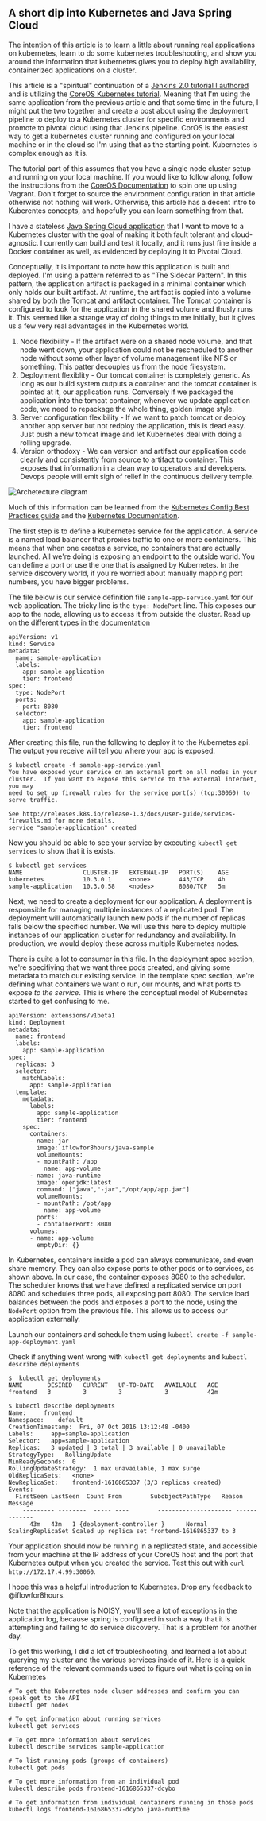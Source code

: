 ## A short dip into Kubernetes and Java Spring Cloud

The intention of this article is to learn a little about running real applications on kubernetes, learn to do some kubernetes troubleshooting, and show you around the information that kubernetes gives you to deploy high availability, containerized applications on a cluster.

This article is a "spiritual" continuation of a [Jenkins 2.0 tutorial I authored](https://github.com/iflowfor8hours/jenkins2-pipeline-demo) and is utilizing the [CoreOS Kubernetes tutorial](https://coreos.com/kubernetes/docs/latest/kubernetes-on-vagrant-single.html). Meaning that I'm using the same application from the previous article and that some time in the future, I might put the two together and create a post about using the deployment pipeline to deploy to a Kubernetes cluster for specific environments and promote to pivotal cloud using that Jenkins pipeline. CorOS is the easiest way to get a kubernetes cluster running and configured on your local machine or in the cloud so I'm using that as the starting point. Kubernetes is complex enough as it is.

The tutorial part of this assumes that you have a single node cluster setup and running on your local machine. If you would like to follow along, follow the instructions from the [CoreOS Documentation](https://coreos.com/kubernetes/docs/latest/kubernetes-on-vagrant-single.html) to spin one up using Vagrant. Don't forget to source the environment configuration in that article otherwise not nothing will work. Otherwise, this article has a decent intro to Kuberentes concepts, and hopefully you can learn something from that.

I have a stateless [Java Spring Cloud application](https://github.com/iflowfor8hours/sample-spring-cloud-svc-ci) that I want to move to a Kubernetes cluster with the goal of making it both fault tolerant and cloud-agnostic. I currently can build and test it locally, and it runs just fine inside a Docker container as well, as evidenced by deploying it to Pivotal Cloud.

Conceptually, it is important to note how this application is built and deployed. I'm using a pattern referred to as "The Sidecar Pattern". In this pattern, the application artifact is packaged in a minimal container which only holds our built artifact. At runtime, the artifact is copied into a volume shared by both the Tomcat and artifact container. The Tomcat container is configured to look for the application in the shared volume and thusly runs it. This seemed like a strange way of doing things to me initially, but it gives us a few very real advantages in the Kubernetes world.

1. Node flexibility - If the artifact were on a shared node volume, and that node went down, your application could not be rescheduled to another node without some other layer of volume management like NFS or something. This patter decouples us from the node filesystem.
2. Deployment flexiblity - Our tomcat container is completely generic. As long as our build system outputs a container and the tomcat container is pointed at it, our application runs. Conversely if we packaged the application into the tomcat container, whenever we update application code, we need to repackage the whole thing, golden image style.
3. Server configuration flexibility - If we want to patch tomcat or deploy another app server but not redploy the application, this is dead easy. Just push a new tomcat image and let Kubernetes deal with doing a rolling upgrade.
4. Version orthodoxy - We can version and artifact our application code cleanly and consistently from source to artifact to container. This exposes that information in a clean way to operators and developers. Devops people will emit sigh of relief in the continuous delivery temple.

![Archetecture diagram](images/k8sblogpost.png)

Much of this information can be learned from the [Kubernetes Config Best Practices guide](http://kubernetes.io/docs/user-guide/config-best-practices/) and the [Kubernetes Documentation](http://kubernetes.io/docs).

The first step is to define a Kubernetes service for the application. A service is a named load balancer that proxies traffic to one or more containers. This means that when one creates a service, no containers that are actually launched. All we're doing is exposing an endpoint to the outside world. You can define a port or use the one that is assigned by Kubernetes. In the service discovery world, if you're worried about manually mapping port numbers, you have bigger problems.

The file below is our service definition file `sample-app-service.yaml` for our web application. The tricky line is the `type: NodePort` line. This exposes our app to the node, allowing us to access it from outside the cluster. Read up on the different types [in the documentation](http://kubernetes.io/docs/user-guide/services/#publishing-services---service-types)

```
apiVersion: v1
kind: Service
metadata:
  name: sample-application
  labels:
    app: sample-application
    tier: frontend
spec:
  type: NodePort
  ports:
  - port: 8080
  selector:
    app: sample-application
    tier: frontend
```

After creating this file, run the following to deploy it to the Kubernetes api. The output you receive will tell you where your app is exposed.

```
$ kubectl create -f sample-app-service.yaml 
You have exposed your service on an external port on all nodes in your
cluster.  If you want to expose this service to the external internet, you may
need to set up firewall rules for the service port(s) (tcp:30060) to serve traffic.

See http://releases.k8s.io/release-1.3/docs/user-guide/services-firewalls.md for more details.
service "sample-application" created
```

Now you should be able to see your service by executing `kubectl get services` to show that it is exists.

```
$ kubectl get services                 
NAME                 CLUSTER-IP   EXTERNAL-IP   PORT(S)    AGE
kubernetes           10.3.0.1     <none>        443/TCP    4h
sample-application   10.3.0.58    <nodes>       8080/TCP   5m
```

Next, we need to create a deployment for our application. A deployment is responsible for managing multiple instances of a replicated pod. The deployment will automatically launch new pods if the number of replicas falls below the specified number. We will use this here to deploy multiple instances of our application cluster for redundancy and availability. In production, we would deploy these across multiple Kubernetes nodes.

There is quite a lot to consumer in this file. In the deployment spec section, we're specifiying that we want three pods created, and giving some metadata to match our existing service. In the template spec section, we're defining what containers we want o run, our mounts, and what ports to expose *to the service*. This is where the conceptual model of Kubernetes started to get confusing to me.

```
apiVersion: extensions/v1beta1
kind: Deployment
metadata:
  name: frontend
  labels:
    app: sample-application
spec:
  replicas: 3
  selector:
    matchLabels:
      app: sample-application
  template:
    metadata:
      labels:
        app: sample-application
        tier: frontend
    spec:
      containers:
      - name: jar
        image: iflowfor8hours/java-sample
        volumeMounts:
        - mountPath: /app
          name: app-volume
      - name: java-runtime
        image: openjdk:latest
        command: ["java","-jar","/opt/app/app.jar"]
        volumeMounts:
        - mountPath: /opt/app
          name: app-volume
        ports:
        - containerPort: 8080
      volumes:
      - name: app-volume
        emptyDir: {}
```

In Kubernetes, containers inside a pod can always communicate, and even share memory. They can also expose ports to other pods or to services, as shown above. In our case, the container exposes 8080 to the scheduler. The scheduler knows that we have defined a replicated service on port 8080 and schedules three pods, all exposing port 8080. The service load balances between the pods and exposes a port to the node, using the `NodePort` option from the previous file. This allows us to access our application externally.

Launch our containers and schedule them using `kubectl create -f sample-app-deployment.yaml`

Check if anything went wrong with `kubectl get deployments` and `kubectl describe deployments`

```
$  kubectl get deployments
NAME       DESIRED   CURRENT   UP-TO-DATE   AVAILABLE   AGE
frontend   3         3         3            3           42m

$ kubectl describe deployments
Name:     frontend
Namespace:    default
CreationTimestamp:  Fri, 07 Oct 2016 13:12:48 -0400
Labels:     app=sample-application
Selector:   app=sample-application
Replicas:   3 updated | 3 total | 3 available | 0 unavailable
StrategyType:   RollingUpdate
MinReadySeconds:  0
RollingUpdateStrategy:  1 max unavailable, 1 max surge
OldReplicaSets:   <none>
NewReplicaSet:    frontend-1616865337 (3/3 replicas created)
Events:
  FirstSeen LastSeen  Count From        SubobjectPathType   Reason      Message
    --------- --------  ----- ----        --------------------- ------      -------
      43m   43m   1 {deployment-controller }      Normal    ScalingReplicaSet Scaled up replica set frontend-1616865337 to 3
```

Your application should now be running in a replicated state, and accessible from your machine at the IP address of your CoreOS host and the port that Kubernetes output when you created the service. Test this out with `curl http://172.17.4.99:30060`.

I hope this was a helpful introduction to Kubernetes. Drop any feedback to @iflowfor8hours.

Note that the application is NOISY, you'll see a lot of exceptions in the application log, because spring is configured in such a way that it is attempting and failing to do service discovery. That is a problem for another day.

To get this working, I did a lot of troubleshooting, and learned a lot about querying my cluster and the various services inside of it. Here is a quick reference of the relevant commands used to figure out what is going on in Kubernetes

```
# To get the Kubernetes node cluser addresses and confirm you can speak get to the API
kubectl get nodes

# To get information about running services
kubectl get services

# To get more information about services
kubectl describe services sample-application

# To list running pods (groups of containers)
kubectl get pods

# To get more information from an individual pod
kubectl describe pods frontend-1616865337-dcybo

# To get information from individual containers running in those pods
kubectl logs frontend-1616865337-dcybo java-runtime
```
